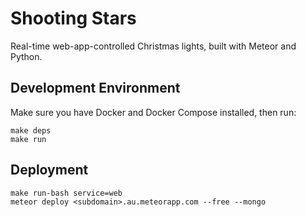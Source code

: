 # Shooting Stars

Real-time web-app-controlled Christmas lights, built with Meteor and
Python.

## Development Environment

Make sure you have Docker and Docker Compose installed, then run:

```
make deps
make run
```

## Deployment

```
make run-bash service=web
meteor deploy <subdomain>.au.meteorapp.com --free --mongo
```

